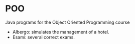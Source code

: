 # POO
Java programs for the Object Oriented Programming course

- Albergo: simulates the management of a hotel.
- Esami: several correct exams.
